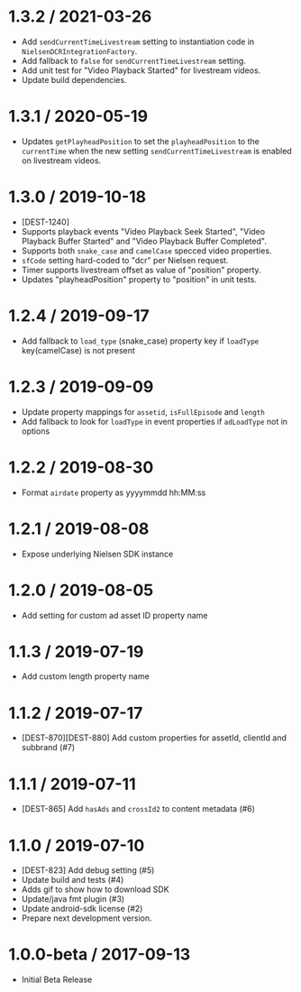 1.3.2 / 2021-03-26
==================
  * Add `sendCurrentTimeLivestream` setting to instantiation code in `NielsenDCRIntegrationFactory`.
  * Add fallback to `false` for `sendCurrentTimeLivestream` setting.
  * Add unit test for "Video Playback Started" for livestream videos.
  * Update build dependencies.

1.3.1 / 2020-05-19
==================
  * Updates `getPlayheadPosition` to set the `playheadPosition` to the `currentTime` when the new setting `sendCurrentTimeLivestream` is enabled on livestream videos.

1.3.0 / 2019-10-18
==================

  * [DEST-1240]
  * Supports playback events "Video Playback Seek Started", "Video Playback Buffer Started"   and "Video Playback Buffer Completed".
  * Supports both `snake_case` and `camelCase` specced video properties.
  * `sfCode` setting hard-coded to "dcr" per Nielsen request.
  * Timer supports livestream offset as value of "position" property.
  * Updates "playheadPosition" property to "position" in unit tests.

1.2.4 / 2019-09-17
==================

  * Add fallback to `load_type` (snake_case) property key if `loadType` key(camelCase) is not present

1.2.3 / 2019-09-09
==================

  * Update property mappings for `assetid`, `isFullEpisode` and `length`
  * Add fallback to look for `loadType` in event properties if `adLoadType` not in options

1.2.2 / 2019-08-30
==================

  * Format `airdate` property as yyyymmdd hh:MM:ss

1.2.1 / 2019-08-08
==================

  * Expose underlying Nielsen SDK instance

1.2.0 / 2019-08-05
==================

  * Add setting for custom ad asset ID property name

1.1.3 / 2019-07-19
==================

  * Add custom length property name

1.1.2 / 2019-07-17
==================

  * [DEST-870][DEST-880] Add custom properties for assetId, clientId and subbrand (#7)

1.1.1 / 2019-07-11
==================

  * [DEST-865] Add `hasAds` and `crossId2` to content metadata (#6)

1.1.0 / 2019-07-10
==================

  * [DEST-823] Add debug setting (#5)
  * Update build and tests (#4)
  * Adds gif to show how to download SDK
  * Update/java fmt plugin (#3)
  * Update android-sdk license (#2)
  * Prepare next development version.

1.0.0-beta / 2017-09-13
===================================

  * Initial Beta Release
